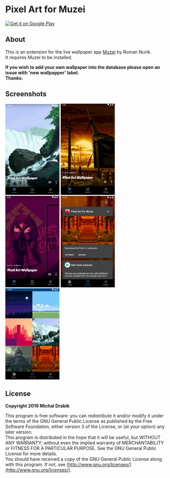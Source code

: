 # Pixel Art for Muzei

[<img alt="Get it on Google Play" height="90" src="https://play.google.com/intl/en_us/badges/images/generic/en_badge_web_generic.png">](https://play.google.com/store/apps/details?id=com.michaldrabik.muzeipixelartextension)

## About

This is an extension for the live wallpaper app [Muzei](http://get.muzei.co/) by Roman Nurik.  
It requires Muzei to be installed.    

**If you wish to add your own wallpaper into the database please open an issue with 'new wallpapper' label.**  
**Thanks.**

## Screenshots

<div>
   <img src="playstore/shot1.png" width="170" alt="screenshot 1">
   <img src="playstore/shot4.png" width="170" alt="screenshot 1">
   <img src="playstore/shot5.png" width="170" alt="screenshot 1">
   <img src="playstore/shot2.png" width="170" alt="screenshot 1">
   <img src="playstore/shot3.png" width="170" alt="screenshot 1">
</div>

## License

**Copyright 2019 Michal Drabik**

This program is free software: you can redistribute it and/or modify it under the terms of the GNU General Public License as published by the Free Software Foundation, either version 3 of the License, or (at your option) any later version.  
This program is distributed in the hope that it will be useful, but WITHOUT ANY WARRANTY;
without even the implied warranty of MERCHANTABILITY or FITNESS FOR A PARTICULAR PURPOSE.
See the GNU General Public License for more details.  
You should have received a copy of the GNU General Public License along with this program. If not, see [http://www.gnu.org/licenses/](http://www.gnu.org/licenses/).
